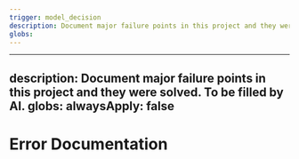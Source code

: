 ```yaml
---
trigger: model_decision
description: Document major failure points in this project and they were solved.  To be filled by AI.
globs:
---
```

---
description: Document major failure points in this project and they were solved.  To be filled by AI. 
globs:
alwaysApply: false
---
# Error Documentation

<!-- This file is intended to document major failure points in this project and how they were solved. To be filled by AI. -->